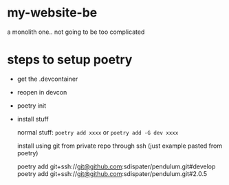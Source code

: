 # my-website-be
a monolith one.. not going to be too complicated


# steps to setup poetry

* get the .devcontainer
* reopen in devcon
* poetry init
* install stuff

    normal stuff:
    `poetry add xxxx` or `poetry add -G dev xxxx`


    install using git from private repo through ssh (just example pasted from poetry)

    poetry add git+ssh://git@github.com:sdispater/pendulum.git#develop
    poetry add git+ssh://git@github.com:sdispater/pendulum.git#2.0.5
